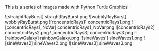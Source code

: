 This is a series of images made with Python Turtle Graphics



![straightRayBurst] straightRayBurst.png
![wobblyRayBurst] wobblyRayBurst.png
![concentricRays1] concentricRays1.png
![concentricRays1_NoVar] concentricRays1_NoVar.png
![concentricRays2] concentricRays2.png
![concentricRays3] concentricRays3.png
![rainbowGalaxy] rainbowGalaxy.png
![sineWaves1] sineWaves1.png
![sineWaves2] sineWaves2.png
![sineWaves3] sineWaves3.png

